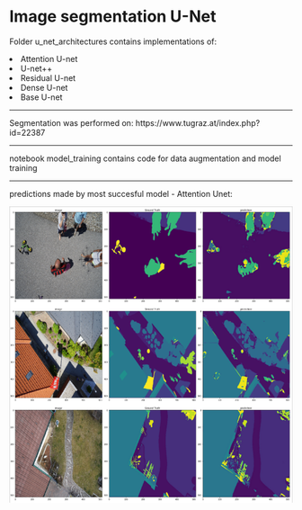 # Image segmentation U-Net

Folder u_net_architectures contains implementations of:

<li> Attention U-net
<li> U-net++
<li> Residual U-net
<li> Dense U-net
<li> Base U-net

<hr>
Segmentation was performed on: https://www.tugraz.at/index.php?id=22387

<hr>
notebook model_training contains code for data augmentation and model training 
<hr>
predictions made by most succesful model - Attention Unet:

![img](predictions.png)
